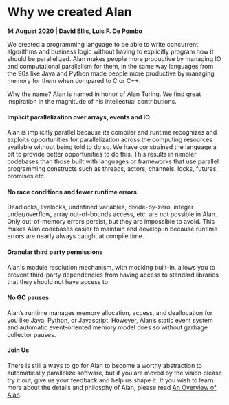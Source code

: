 # Why we created Alan

**14 August 2020 | David Ellis, Luis F. De Pombo**

We created a programming language to be able to write concurrent algorithms and business logic without having to explicitly program how it should be parallelized. Alan makes people more productive by managing IO and computational parallelism for them, in the same way languages from the 90s like Java and Python made people more productive by managing memory for them when compared to C or C++.

Why the name? Alan is named in honor of Alan Turing. We find great inspiration in the magnitude of his intellectual contributions.

#### Implicit parallelization over arrays, events and IO

Alan is implicitly parallel because its compiler and runtime recognizes and exploits opportunities for parallelization across the computing resources available without being told to do so. We have constrained the language a bit to provide better opportunities to do this. This results in nimbler codebases than those built with languages or frameworks that use parallel programming constructs such as threads, actors, channels, locks, futures, promises etc.

#### No race conditions and fewer runtime errors

Deadlocks, livelocks, undefined variables, divide-by-zero, integer under/overflow, array out-of-bounds access, etc, are not possible in Alan. Only out-of-memory errors persist, but they are impossible to avoid. This makes Alan codebases easier to maintain and develop in because runtime errors are nearly always caught at compile time.

#### Granular third party permissions

Alan's module resolution mechanism, with mocking built-in, allows you to prevent third-party dependencies from having access to standard libraries that they should not have access to.

#### No GC pauses

Alan’s runtime manages memory allocation, access, and deallocation for you like Java, Python, or Javascript. However, Alan’s static event system and automatic event-oriented memory model does so without garbage collector pauses.

#### Join Us

There is still a ways to go for Alan to become a worthy abstraction to automatically parallelize software, but if you are moved by the vision please try it out, give us your feedback and help us shape it. If you wish to learn more about the details and philosphy of Alan, please read [An Overview of Alan](./alan_overview.md).